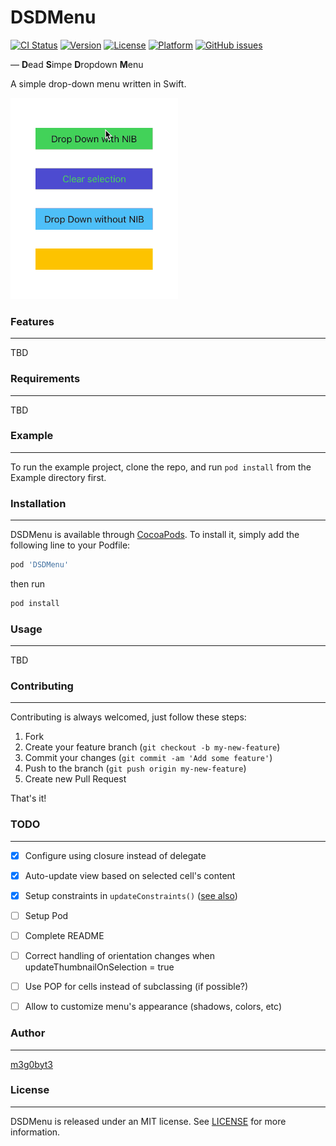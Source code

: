 # DSDMenu

[![CI Status](https://img.shields.io/travis/m3g0byt3/DSDMenu.svg?style=flat)](https://travis-ci.org/m3g0byt3/DSDMenu)
[![Version](https://img.shields.io/cocoapods/v/DSDMenu.svg?style=flat)](https://cocoapods.org/pods/DSDMenu)
[![License](https://img.shields.io/cocoapods/l/DSDMenu.svg?style=flat)](https://cocoapods.org/pods/DSDMenu)
[![Platform](https://img.shields.io/cocoapods/p/DSDMenu.svg?style=flat)](https://cocoapods.org/pods/DSDMenu)
[![GitHub issues](https://img.shields.io/github/issues/m3g0byt3/DSDMenu.svg?style=flat)](https://github.com/m3g0byt3/DSDMenu)



— **D**ead **S**impe **D**ropdown **M**enu

A simple drop-down menu written in Swift.

![Example](example.gif)



### Features
---
TBD



### Requirements
---
TBD



### Example
---
To run the example project, clone the repo, and run `pod install` from the Example directory first.



### Installation
---
DSDMenu is available through [CocoaPods]. To install
it, simply add the following line to your Podfile:

```ruby
pod 'DSDMenu'
```

then run

```bash
pod install
```



### Usage
---
TBD



### Contributing
---
Contributing is always welcomed, just follow these steps:

1. Fork
2. Create your feature branch (`git checkout -b my-new-feature`)
3. Commit your changes (`git commit -am 'Add some feature'`)
4. Push to the branch (`git push origin my-new-feature`)
5. Create new Pull Request

That's it!



### TODO
---
- [x] Configure using closure instead of delegate
- [x] Auto-update view based on selected cell's content
- [x] Setup constraints in `updateConstraints()` ([see also])
- [ ] Setup Pod
- [ ] Complete README
- [ ] Correct handling of orientation changes when updateThumbnailOnSelection = true
- [ ] Use POP for cells instead of subclassing (if possible?)
- [ ] Allow to customize menu's appearance (shadows, colors, etc)


### Author
---
[m3g0byt3]



### License
---
DSDMenu is released under an MIT license. See [LICENSE] for more information.



[//]: #
[LICENSE]: 	<https://github.com/m3g0byt3/dsdmenu/blob/master/LICENSE>
[m3g0byt3]: 	<https://github.com/m3g0byt3>
[See also]: <https://stackoverflow.com/questions/34295577/where-to-add-auto-layout-constraints-code-within-a-custom-uiview>
[CocoaPods]: <https://cocoapods.org>
